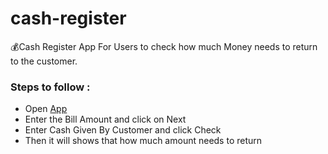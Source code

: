 # cash-register
💰Cash Register App For Users to check how much Money needs to return to the customer.


### Steps to follow : 
   * Open [App](https://cash-register-by-shraddha.netlify.app/)
   * Enter the Bill Amount and click on Next
   * Enter Cash Given By Customer and click Check
   * Then it will shows that how much amount needs to return 

